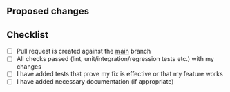 ## Proposed changes

<!--
Describe the overall picture of your modifications to help maintainers understand the pull request. PRs are required to be associated to their related issue tickets or feature request.
-->

## Checklist

<!-- Put an "x" in the boxes that apply. You can also fill these out after creating the PR. If you're unsure about any of them, don't hesitate to ask. We're here to help! This is simply a reminder of what we are going to look for before merging your code. -->

- [ ] Pull request is created against the [main](https://github.com/0x71rex/0x71rex.github.io/tree/main) branch
- [ ] All checks passed (lint, unit/integration/regression tests etc.) with my changes
- [ ] I have added tests that prove my fix is effective or that my feature works
- [ ] I have added necessary documentation (if appropriate)